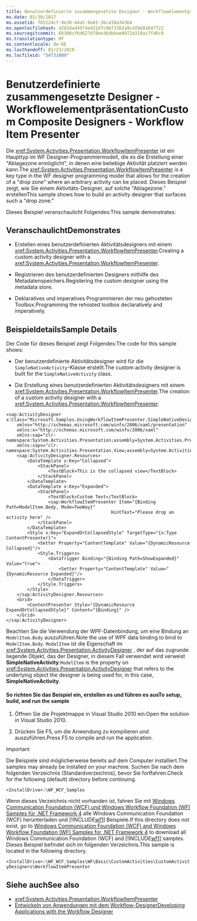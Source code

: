 ```yaml
---
title: Benutzerdefinierte zusammengesetzte Designer - Workflowelementpräsentation
ms.date: 03/30/2017
ms.assetid: f85224cf-9e30-44a5-9a81-3bc438a34364
ms.openlocfilehash: d201dad45f4ed31d7c06f3302a9cdfbb01647722
ms.sourcegitcommit: 6b308cf6d627d78ee36dbbae8972a310ac7fd6c8
ms.translationtype: MT
ms.contentlocale: de-DE
ms.lasthandoff: 01/23/2019
ms.locfileid: "54731009"
---
```

# <a name="custom-composite-designers---workflow-item-presenter"></a><span data-ttu-id="f89d5-102">Benutzerdefinierte zusammengesetzte Designer - Workflowelementpräsentation</span><span class="sxs-lookup"><span data-stu-id="f89d5-102">Custom Composite Designers - Workflow Item Presenter</span></span>
<span data-ttu-id="f89d5-103">Die <xref:System.Activities.Presentation.WorkflowItemPresenter> ist ein Haupttyp im WF Designer-Programmiermodell, die es die Erstellung einer "Ablagezone ermöglicht", in denen eine beliebige Aktivität platziert werden kann.</span><span class="sxs-lookup"><span data-stu-id="f89d5-103">The <xref:System.Activities.Presentation.WorkflowItemPresenter> is a key type in the WF designer programming model that allows for the creation of a "drop zone" where an arbitrary activity can be placed.</span></span> <span data-ttu-id="f89d5-104">Dieses Beispiel zeigt, wie Sie einem Aktivitäts-Designer, auf solche "Ablagezone." erstellen</span><span class="sxs-lookup"><span data-stu-id="f89d5-104">This sample shows how to build an activity designer that surfaces such a "drop zone."</span></span>

 <span data-ttu-id="f89d5-105">Dieses Beispiel veranschaulicht Folgendes:</span><span class="sxs-lookup"><span data-stu-id="f89d5-105">This sample demonstrates:</span></span>

## <a name="demonstrates"></a><span data-ttu-id="f89d5-106">Veranschaulicht</span><span class="sxs-lookup"><span data-stu-id="f89d5-106">Demonstrates</span></span>

-   <span data-ttu-id="f89d5-107">Erstellen eines benutzerdefinierten Aktivitätsdesigners mit einem <xref:System.Activities.Presentation.WorkflowItemPresenter>.</span><span class="sxs-lookup"><span data-stu-id="f89d5-107">Creating a custom activity designer with a <xref:System.Activities.Presentation.WorkflowItemPresenter>.</span></span>

-   <span data-ttu-id="f89d5-108">Registrieren des benutzerdefinierten Designers mithilfe des Metadatenspeichers.</span><span class="sxs-lookup"><span data-stu-id="f89d5-108">Registering the custom designer using the metadata store.</span></span>

-   <span data-ttu-id="f89d5-109">Deklaratives und imperatives Programmieren der neu gehosteten Toolbox.</span><span class="sxs-lookup"><span data-stu-id="f89d5-109">Programming the rehosted toolbox declaratively and imperatively.</span></span>

## <a name="sample-details"></a><span data-ttu-id="f89d5-110">Beispieldetails</span><span class="sxs-lookup"><span data-stu-id="f89d5-110">Sample Details</span></span>
 <span data-ttu-id="f89d5-111">Der Code für dieses Beispiel zeigt Folgendes:</span><span class="sxs-lookup"><span data-stu-id="f89d5-111">The code for this sample shows:</span></span>

-   <span data-ttu-id="f89d5-112">Der benutzerdefinierte Aktivitätsdesigner wird für die `SimpleNativeActivity`-Klasse erstellt.</span><span class="sxs-lookup"><span data-stu-id="f89d5-112">The custom activity designer is built for the `SimpleNativeActivity` class.</span></span>

-   <span data-ttu-id="f89d5-113">Die Erstellung eines benutzerdefinierten Aktivitätsdesigners mit einem <xref:System.Activities.Presentation.WorkflowItemPresenter>.</span><span class="sxs-lookup"><span data-stu-id="f89d5-113">The creation of a custom activity designer with a <xref:System.Activities.Presentation.WorkflowItemPresenter>.</span></span>

```xaml
<sap:ActivityDesigner x:Class="Microsoft.Samples.UsingWorkflowItemPresenter.SimpleNativeDesigner"
    xmlns="http://schemas.microsoft.com/winfx/2006/xaml/presentation"
    xmlns:x="http://schemas.microsoft.com/winfx/2006/xaml"
    xmlns:sap="clr-namespace:System.Activities.Presentation;assembly=System.Activities.Presentation"
    xmlns:sapv="clr-namespace:System.Activities.Presentation.View;assembly=System.Activities.Presentation">
    <sap:ActivityDesigner.Resources>
        <DataTemplate x:Key="Collapsed">
            <StackPanel>
                <TextBlock>This is the collapsed view</TextBlock>
            </StackPanel>
        </DataTemplate>
        <DataTemplate x:Key="Expanded">
            <StackPanel>
                <TextBlock>Custom Text</TextBlock>
                <sap:WorkflowItemPresenter Item="{Binding Path=ModelItem.Body, Mode=TwoWay}"
                                        HintText="Please drop an activity here" />
            </StackPanel>
        </DataTemplate>
        <Style x:Key="ExpandOrCollapsedStyle" TargetType="{x:Type ContentPresenter}">
            <Setter Property="ContentTemplate" Value="{DynamicResource Collapsed}"/>
            <Style.Triggers>
                <DataTrigger Binding="{Binding Path=ShowExpanded}" Value="true">
                    <Setter Property="ContentTemplate" Value="{DynamicResource Expanded}"/>
                </DataTrigger>
            </Style.Triggers>
        </Style>
    </sap:ActivityDesigner.Resources>
    <Grid>
        <ContentPresenter Style="{DynamicResource ExpandOrCollapsedStyle}" Content="{Binding}" />
    </Grid>
</sap:ActivityDesigner>
```

 <span data-ttu-id="f89d5-114">Beachten Sie die Verwendung der WPF-Datenbindung, um eine Bindung an `ModelItem.Body` auszuführen.</span><span class="sxs-lookup"><span data-stu-id="f89d5-114">Note the use of WPF data binding to bind to `ModelItem.Body`.</span></span> <span data-ttu-id="f89d5-115">`ModelItem` ist die Eigenschaft im <xref:System.Activities.Presentation.ActivityDesigner> , der auf das zugrunde liegende Objekt, das der Designer, in diesem Fall verwendet wird verweist **SimpleNativeActivity**.</span><span class="sxs-lookup"><span data-stu-id="f89d5-115">`ModelItem` is the property on <xref:System.Activities.Presentation.ActivityDesigner> that refers to the underlying object the designer is being used for, in this case, **SimpleNativeActivity**.</span></span>

#### <a name="to-setup-build-and-run-the-sample"></a><span data-ttu-id="f89d5-116">So richten Sie das Beispiel ein, erstellen es und führen es aus</span><span class="sxs-lookup"><span data-stu-id="f89d5-116">To setup, build, and run the sample</span></span>

1.  <span data-ttu-id="f89d5-117">Öffnen Sie die Projektmappe in Visual Studio 2010 ein.</span><span class="sxs-lookup"><span data-stu-id="f89d5-117">Open the solution in Visual Studio 2010.</span></span>

2.  <span data-ttu-id="f89d5-118">Drücken Sie F5, um die Anwendung zu kompilieren und auszuführen.</span><span class="sxs-lookup"><span data-stu-id="f89d5-118">Press F5 to compile and run the application.</span></span>

> [!IMPORTANT]
>  <span data-ttu-id="f89d5-119">Die Beispiele sind möglicherweise bereits auf dem Computer installiert.</span><span class="sxs-lookup"><span data-stu-id="f89d5-119">The samples may already be installed on your machine.</span></span> <span data-ttu-id="f89d5-120">Suchen Sie nach dem folgenden Verzeichnis (Standardverzeichnis), bevor Sie fortfahren.</span><span class="sxs-lookup"><span data-stu-id="f89d5-120">Check for the following (default) directory before continuing.</span></span>  
>   
>  `<InstallDrive>:\WF_WCF_Samples`  
>   
>  <span data-ttu-id="f89d5-121">Wenn dieses Verzeichnis nicht vorhanden ist, fahren Sie mit [Windows Communication Foundation (WCF) und Windows Workflow Foundation (WF) Samples für .NET Framework 4](https://go.microsoft.com/fwlink/?LinkId=150780) alle Windows Communication Foundation (WCF) herunterladen und [!INCLUDE[wf1](../../../../includes/wf1-md.md)] Beispiele.</span><span class="sxs-lookup"><span data-stu-id="f89d5-121">If this directory does not exist, go to [Windows Communication Foundation (WCF) and Windows Workflow Foundation (WF) Samples for .NET Framework 4](https://go.microsoft.com/fwlink/?LinkId=150780) to download all Windows Communication Foundation (WCF) and [!INCLUDE[wf1](../../../../includes/wf1-md.md)] samples.</span></span> <span data-ttu-id="f89d5-122">Dieses Beispiel befindet sich im folgenden Verzeichnis.</span><span class="sxs-lookup"><span data-stu-id="f89d5-122">This sample is located in the following directory.</span></span>  
>   
>  `<InstallDrive>:\WF_WCF_Samples\WF\Basic\CustomActivities\CustomActivityDesigners\WorkflowItemPresenter`  
  
## <a name="see-also"></a><span data-ttu-id="f89d5-123">Siehe auch</span><span class="sxs-lookup"><span data-stu-id="f89d5-123">See also</span></span>
- <xref:System.Activities.Presentation.WorkflowItemPresenter>
- [<span data-ttu-id="f89d5-124">Entwickeln von Anwendungen mit dem Workflow-Designer</span><span class="sxs-lookup"><span data-stu-id="f89d5-124">Developing Applications with the Workflow Designer</span></span>](/visualstudio/workflow-designer/developing-applications-with-the-workflow-designer)
